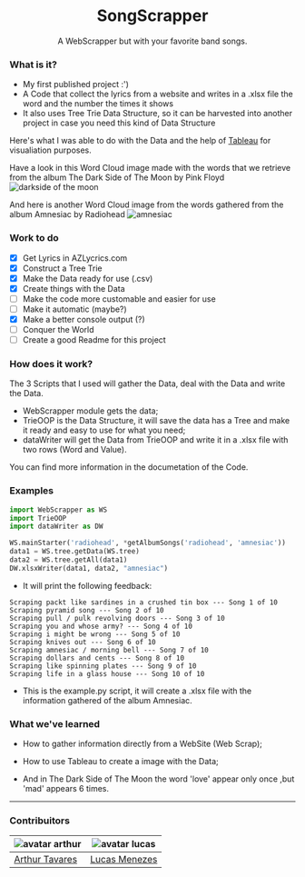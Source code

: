 <p align="center">
  <h1 align="center">SongScrapper</h1>
  <p  align="center">A WebScrapper but with your favorite band songs.</p>
</p>

### What is it? 
* My first published project :')
* A Code that collect the lyrics from a website and writes in a .xlsx file the word and the number the times it shows
* It also uses Tree Trie Data Structure, so it can be harvested into another project in case you need this kind of Data Structure

Here's what I was able to do with the Data and the help of [Tableau](https://tableau.com) for visualiation purposes.

Have a look in this Word Cloud image made with the words that we retrieve from the album The Dark Side of The Moon by Pink Floyd
![darkside of the moon](https://i.imgur.com/buMJFIp.png)

And here is another Word Cloud image from the words gathered from the album Amnesiac by Radiohead
![amnesiac](https://i.imgur.com/NUQw5Wc.png)

### Work to do
- [x] Get Lyrics in AZLycrics.com
- [x] Construct a Tree Trie
- [x] Make the Data ready for use (.csv)
- [x] Create things with the Data
- [ ] Make the code more customable and easier for use
- [ ] Make it automatic (maybe?)
- [x] Make a better console output (?)
- [ ] Conquer the World
- [ ] Create a good Readme for this project

### How does it work?
The 3 Scripts that I used will gather the Data, deal with the Data and write the Data.
* WebScrapper module gets the data;
* TrieOOP is the Data Structure, it will save the data has a Tree and make it ready and easy to use for what you need;
* dataWriter will get the Data from TrieOOP and write it in a .xlsx file with two rows (Word and Value).

You can find more information in the documetation of the Code.

### Examples
```python
import WebScrapper as WS
import TrieOOP
import dataWriter as DW

WS.mainStarter('radiohead', *getAlbumSongs('radiohead', 'amnesiac'))
data1 = WS.tree.getData(WS.tree)
data2 = WS.tree.getAll(data1)
DW.xlsxWriter(data1, data2, "amnesiac")
```
* It will print the following feedback:
```shell
Scraping packt like sardines in a crushed tin box --- Song 1 of 10
Scraping pyramid song --- Song 2 of 10
Scraping pull / pulk revolving doors --- Song 3 of 10
Scraping you and whose army? --- Song 4 of 10
Scraping i might be wrong --- Song 5 of 10
Scraping knives out --- Song 6 of 10
Scraping amnesiac / morning bell --- Song 7 of 10
Scraping dollars and cents --- Song 8 of 10
Scraping like spinning plates --- Song 9 of 10
Scraping life in a glass house --- Song 10 of 10
```

* This is the example.py script, it will create a .xlsx file with the information gathered of the album Amnesiac.

### What we've learned
* How to gather information directly from a WebSite (Web Scrap);

* How to use Tableau to create a image with the Data;

* And in The Dark Side of The Moon the word 'love' appear only once ,but 'mad' appears 6 times.

---
### Contribuitors

![avatar arthur](https://avatars1.githubusercontent.com/u/22755581?s=130&v=4) | ![avatar lucas](https://avatars3.githubusercontent.com/u/26311458?s=130&v=4)
-------------------------------------------------------------------------- | --------------------------------------------------------------------------
  [Arthur Tavares](https://github.com/arthurharrison)                         |  [Lucas Menezes](https://github.com/lucas-menezes)